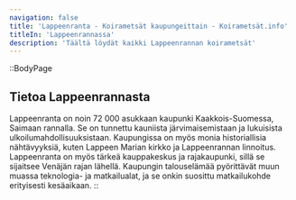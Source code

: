 ```yaml
---
navigation: false
title: 'Lappeenranta - Koirametsät kaupungeittain - Koirametsät.info'
titleIn: 'Lappeenrannassa'
description: 'Täältä löydät kaikki Lappeenrannan koirametsät'
---
```


::BodyPage
## Tietoa Lappeenrannasta
Lappeenranta on noin 72 000 asukkaan kaupunki Kaakkois-Suomessa, Saimaan rannalla. Se on tunnettu kauniista järvimaisemistaan ja lukuisista ulkoilumahdollisuuksistaan. Kaupungissa on myös monia historiallisia nähtävyyksiä, kuten Lappeen Marian kirkko ja Lappeenrannan linnoitus. Lappeenranta on myös tärkeä kauppakeskus ja rajakaupunki, sillä se sijaitsee Venäjän rajan lähellä. Kaupungin talouselämää pyörittävät muun muassa teknologia- ja matkailualat, ja se onkin suosittu matkailukohde erityisesti kesäaikaan.
::